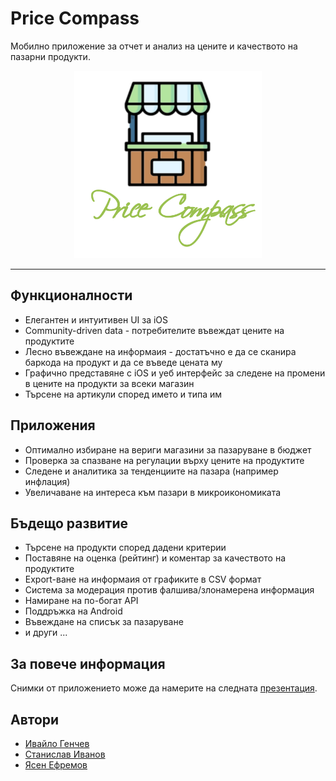 # Price Compass

Мобилно приложение за отчет и анализ на цените и качеството на пазарни продукти.


<p align="center">
  <img src="./res/app_icon.png" alt="Product Compass" width=300 height=300 />
</p>

---
## Функционалности
- Елегантен и интуитивен UI за iOS
- Community-driven data - потребителите въвеждат цените на продуктите
- Лесно въвеждане на информаия - достатъчно е да се сканира баркода на продукт и да се въведе цената му
- Графично представяне с iOS и уеб интерфейс за следене на промени в цените на продукти за всеки магазин
- Търсене на артикули според името и типа им

## Приложения
- Оптимално избиране на вериги магазини за пазаруване в бюджет
- Проверка за спазване на регулации върху цените на продуктите
- Следене и аналитика за тенденциите на пазара (например инфлация)
- Увеличаване на интереса към пазари в микроикономиката

## Бъдещо развитие
- Търсене на продукти според дадени критерии
- Поставяне на оценка (рейтинг) и коментар за качеството на продуктите
- Export-ване на информаия от графиките в CSV формат
- Система за модерация против фалшива/злонамерена информация
- Намиране на по-богат API
- Поддръжка на Android
- Въвеждане на списък за пазаруване
- и други ...

## За повече информация
Снимки от приложението може да намерите на следната [презентация](https://www.canva.com/design/DAF_nfu6bPw/NFV5oztrah_6l2NEh8c0ow/edit?utm_content=DAF_nfu6bPw&utm_campaign=designshare&utm_medium=link2&utm_source=sharebutton).

## Автори

- [Ивайло Генчев](https://www.github.com/Squidfishrl)
- [Станислав Иванов](https://github.com/Stanislav04)
- [Ясен Ефремов](https://github.com/YassenEfremov)
